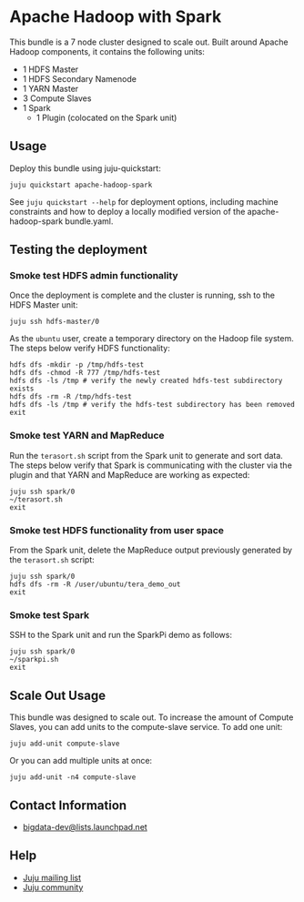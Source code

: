 # Apache Hadoop with Spark

This bundle is a 7 node cluster designed to scale out. Built around Apache
Hadoop components, it contains the following units:

* 1 HDFS Master
* 1 HDFS Secondary Namenode
* 1 YARN Master
* 3 Compute Slaves
* 1 Spark
  - 1 Plugin (colocated on the Spark unit)


## Usage
Deploy this bundle using juju-quickstart:

    juju quickstart apache-hadoop-spark

See `juju quickstart --help` for deployment options, including machine 
constraints and how to deploy a locally modified version of the
apache-hadoop-spark bundle.yaml.


## Testing the deployment

### Smoke test HDFS admin functionality
Once the deployment is complete and the cluster is running, ssh to the HDFS
Master unit:

    juju ssh hdfs-master/0

As the `ubuntu` user, create a temporary directory on the Hadoop file system.
The steps below verify HDFS functionality:

    hdfs dfs -mkdir -p /tmp/hdfs-test
    hdfs dfs -chmod -R 777 /tmp/hdfs-test
    hdfs dfs -ls /tmp # verify the newly created hdfs-test subdirectory exists
    hdfs dfs -rm -R /tmp/hdfs-test
    hdfs dfs -ls /tmp # verify the hdfs-test subdirectory has been removed
    exit

### Smoke test YARN and MapReduce
Run the `terasort.sh` script from the Spark unit to generate and sort data. The
steps below verify that Spark is communicating with the cluster via the plugin
and that YARN and MapReduce are working as expected:

    juju ssh spark/0
    ~/terasort.sh
    exit

### Smoke test HDFS functionality from user space
From the Spark unit, delete the MapReduce output previously generated by the
`terasort.sh` script:

    juju ssh spark/0
    hdfs dfs -rm -R /user/ubuntu/tera_demo_out
    exit

### Smoke test Spark
SSH to the Spark unit and run the SparkPi demo as follows:

    juju ssh spark/0
    ~/sparkpi.sh
    exit


## Scale Out Usage
This bundle was designed to scale out. To increase the amount of Compute
Slaves, you can add units to the compute-slave service. To add one unit:

    juju add-unit compute-slave

Or you can add multiple units at once:

    juju add-unit -n4 compute-slave


## Contact Information

- <bigdata-dev@lists.launchpad.net>


## Help

- [Juju mailing list](https://lists.ubuntu.com/mailman/listinfo/juju)
- [Juju community](https://jujucharms.com/community)
